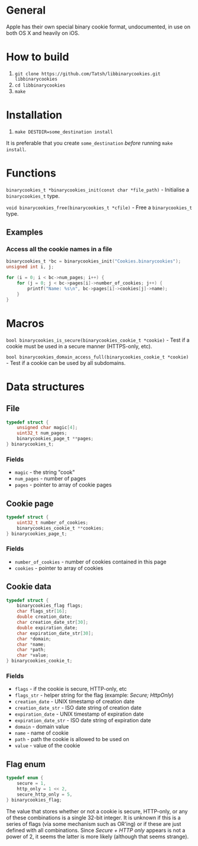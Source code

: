 # General

Apple has their own special binary cookie format, undocumented, in use on both OS X and heavily on iOS.

# How to build

1. `git clone https://github.com/Tatsh/libbinarycookies.git libbinarycookies`
2. `cd libbinarycookies`
3. `make`

# Installation

1. `make DESTDIR=some_destination install`

It is preferable that you create `some_destination` *before* running `make install`.

# Functions

`binarycookies_t *binarycookies_init(const char *file_path)` - Initialise a `binarycookies_t` type.

`void binarycookies_free(binarycookies_t *cfile)` - Free a `binarycookies_t` type.

## Examples

### Access all the cookie names in a file

```c
binarycookies_t *bc = binarycookies_init("Cookies.binarycookies");
unsigned int i, j;

for (i = 0; i < bc->num_pages; i++) {
    for (j = 0; j < bc->pages[i]->number_of_cookies; j++) {
        printf("Name: %s\n", bc->pages[i]->cookies[j]->name);
    }
}
```

# Macros

`bool binarycookies_is_secure(binarycookies_cookie_t *cookie)` - Test if a cookie must be used in a secure manner (HTTPS-only, etc).

`bool binarycookies_domain_access_full(binarycookies_cookie_t *cookie)` - Test if a cookie can be used by all subdomains.

# Data structures

## File

```c
typedef struct {
    unsigned char magic[4];
    uint32_t num_pages;
    binarycookies_page_t **pages;
} binarycookies_t;
```

### Fields

* `magic` - the string "cook"
* `num_pages` - number of pages
* `pages` - pointer to array of cookie pages

## Cookie page

```c
typedef struct {
    uint32_t number_of_cookies;
    binarycookies_cookie_t **cookies;
} binarycookies_page_t;
```

### Fields

* `number_of_cookies` - number of cookies contained in this page
* `cookies` - pointer to array of cookies

## Cookie data

```c
typedef struct {
    binarycookies_flag flags;
    char flags_str[16];
    double creation_date;
    char creation_date_str[30];
    double expiration_date;
    char expiration_date_str[30];
    char *domain;
    char *name;
    char *path;
    char *value;
} binarycookies_cookie_t;
```

### Fields

* `flags` - if the cookie is secure, HTTP-only, etc
* `flags_str` - helper string for the flag (example: *Secure; HttpOnly*)
* `creation_date` - UNIX timestamp of creation date
* `creation_date_str` - ISO date string of creation date
* `expiration_date` - UNIX timestamp of expiration date
* `expiration_date_str` - ISO date string of expiration date
* `domain` - domain value
* `name` - name of cookie
* `path` - path the cookie is allowed to be used on
* `value` - value of the cookie

## Flag enum

```c
typedef enum {
    secure = 1,
    http_only = 1 << 2,
    secure_http_only = 5,
} binarycookies_flag;
```

The value that stores whether or not a cookie is secure, HTTP-only, or any of these combinations is a single 32-bit integer. It is unknown if this is a series of flags (via some mechanism such as OR'ing) or if these are just defined with all combinations. Since *Secure + HTTP only* appears is not a power of 2, it seems the latter is more likely (although that seems strange).
